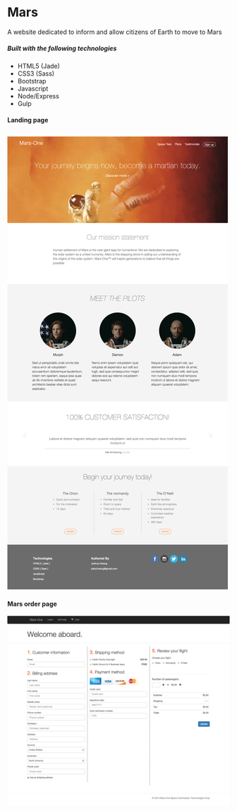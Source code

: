 # Mars
A website dedicated to inform and allow citizens of Earth to move to Mars

##### Built with the following technologies
- HTML5 (Jade)
- CSS3 (Sass)
- Bootstrap
- Javascript
- Node/Express
- Gulp

#### Landing page
![Mars landing page](https://github.com/JoshuaHwang/mars/blob/master/app/public/images/mars-homepage.png)
---
#### Mars order page
![Mars order page](https://github.com/JoshuaHwang/mars/blob/master/app/public/images/mars-order.png)